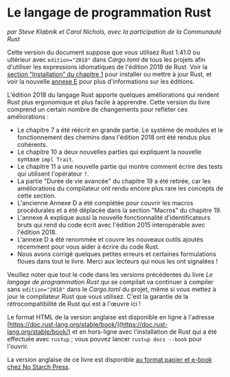 <!--
# The Rust Programming Language
-->

# Le langage de programmation Rust

<!--
*by Steve Klabnik and Carol Nichols, with contributions from the Rust Community*
-->

*par Steve Klabnik et Carol Nichols, avec la participation de la Communauté
Rust*

<!--
This version of the text assumes you’re using Rust 1.41.0 or later with
`edition="2018"` in *Cargo.toml* of all projects to use Rust 2018 Edition
idioms. See the [“Installation” section of Chapter 1][install]<!-- ignore -- >
to install or update Rust, and see the new [Appendix E][editions]<!-- ignore
-- > for information on editions.
-->

Cette version du document suppose que vous utilisez Rust 1.41.0 ou ultérieur
avec `edition="2018"` dans *Cargo.toml* de tous les projets afin d'utiliser les
expressions idiomatiques de l'édition 2018 de Rust.
Voir la [section “Installation” du chapitre 1][install]<!-- ignore -->
pour installer ou mettre à jour Rust, et
voir la nouvelle [annexe E][editions]<!-- ignore --> pour plus d'informations
sur les éditions.

<!--
The 2018 Edition of the Rust language includes a number of improvements that
make Rust more ergonomic and easier to learn. This iteration of the book
contains a number of changes to reflect those improvements:
-->

L'édition 2018 du langage Rust apporte quelques améliorations qui rendent Rust
plus ergonomique et plus facile à apprendre. Cette version du livre comprend un
certain nombre de changements pour refléter ces améliorations :

<!--
- Chapter 7, “Managing Growing Projects with Packages, Crates, and Modules,”
  has been mostly rewritten. The module system and the way paths work in the
  2018 Edition were made more consistent.
- Chapter 10 has new sections titled “Traits as Parameters” and “Returning
  Types that Implement Traits” that explain the new `impl Trait` syntax.
- Chapter 11 has a new section titled “Using `Result<T, E>` in Tests” that
  shows how to write tests that use the `?` operator.
- The “Advanced Lifetimes” section in Chapter 19 was removed because compiler
  improvements have made the constructs in that section even rarer.
- The previous Appendix D, “Macros,” has been expanded to include procedural
  macros and was moved to the “Macros” section in Chapter 19.
- Appendix A, “Keywords,” also explains the new raw identifiers feature that
  enables code written in the 2015 Edition and the 2018 Edition to interoperate.
- Appendix D is now titled “Useful Development Tools” and covers recently
  released tools that help you write Rust code.
- We fixed a number of small errors and imprecise wording throughout the book.
  Thank you to the readers who reported them!
-->

- Le chapitre 7 a été réécrit en grande partie. Le système de modules et le
  fonctionnement des chemins dans l'édition 2018 ont été rendus plus cohérents.
- Le chapitre 10 a deux nouvelles parties qui expliquent la nouvelle syntaxe
  `impl Trait`.
- Le chapitre 11 a une nouvelle partie qui montre comment écrire des tests qui
  utilisent l'opérateur `?`.
- La partie "Durée de vie avancée" du chapitre 19 a été retirée, car les
  améliorations du compilateur ont rendu encore plus rare les concepts de cette
  section.
- L'ancienne Annexe D a été complétée pour couvrir les macros procédurales et a
  été déplacée dans la section "Macros" du chapitre 19.
- L'annexe A explique aussi la nouvelle fonctionnalité d'identificateurs bruts
  qui rend du code écrit avec l'édition 2015 interopérable avec l'édition 2018.
- L'annexe D a été renommée et couvre les nouveaux outils ajoutés récemment
  pour vous aider à écrire du code Rust.
- Nous avons corrigé quelques petites erreurs et certaines formulations floues
  dans tout le livre. Merci aux lecteurs qui nous les ont signalées !

<!--
Note that any code in earlier iterations of *The Rust Programming Language*
that compiled will continue to compile without `edition="2018"` in the
project’s *Cargo.toml*, even as you update the Rust compiler version you’re
using. That’s Rust’s backward compatibility guarantees at work!
-->

Veuillez noter que tout le code dans les versions précédentes du livre
*Le langage de programmation Rust* qui se compilait va continuer à compiler sans
`edition="2018"` dans le *Cargo.toml* du projet, même si vous mettez à jour le
compilateur Rust que vous utilisez. C'est la garantie de la rétrocompatibilité
de Rust qui est à l'œuvre ici !

<!--
The HTML format is available online at
[https://doc.rust-lang.org/stable/book/](https://doc.rust-lang.org/stable/book/)
and offline with installations of Rust made with `rustup`; run `rustup docs
--book` to open.
-->

Le format HTML de la version anglaise est disponible en ligne à l'adresse
[https://doc.rust-lang.org/stable/book/](https://doc.rust-lang.org/stable/book/)
et en hors-ligne avec l'installation de Rust qui a été effectuée avec `rustup` ;
vous pouvez lancer `rustup docs --book` pour l'ouvrir.

<!--
This text is available in [paperback and ebook format from No Starch
Press][nsprust].
-->

La version anglaise de ce livre est disponible
[au format papier et e-book chez No Starch Press][nsprust].

<!--
[install]: ch01-01-installation.html
[editions]: appendix-05-editions.html
[nsprust]: https://nostarch.com/rust
-->

[install]: ch01-01-installation.html
[editions]: appendix-05-editions.html
[nsprust]: https://nostarch.com/rust
